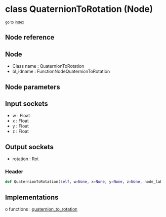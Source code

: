 # class QuaternionToRotation (Node)

<sub>go to [index](/docs/index.md)</sub>

## Node reference

Node
----
 - Class name : QuaternionToRotation
 - bl_idname : FunctionNodeQuaternionToRotation

Node parameters
---------------

Input sockets
-------------
 - w : Float
 - x : Float
 - y : Float
 - z : Float

Output sockets
--------------
 - rotation : Rot

### Header

``` python
def QuaternionToRotation(self, w=None, x=None, y=None, z=None, node_label=None, node_color=None):
```

## Implementations

o functions : [quaternion_to_rotation](#quaternion_to_rotation)

